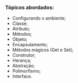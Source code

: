 
  <h3>Tópicos abordados:</h3>
  
   + Configurando o ambiente;
   + Classe;
   + Atributo;
   + Métodos;
   + Objeto;
   + Encapsulamento;
   + Métodos mágicos (Get e Set);
   + Construtor;
   + Herança;
   + Abstração;
   + Polimorfismo;
   + Interface.
  </div>
</div>
